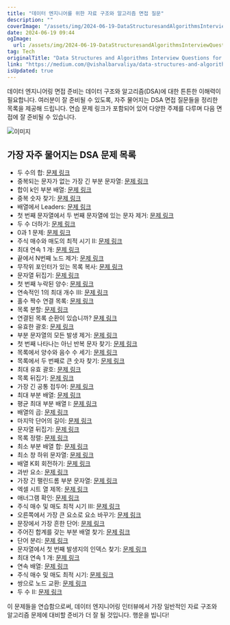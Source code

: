 ```yaml
---
title: "데이터 엔지니어를 위한 자료 구조와 알고리즘 면접 질문"
description: ""
coverImage: "/assets/img/2024-06-19-DataStructuresandAlgorithmsInterviewQuestionsforDataEngineer_0.png"
date: 2024-06-19 09:44
ogImage:
  url: /assets/img/2024-06-19-DataStructuresandAlgorithmsInterviewQuestionsforDataEngineer_0.png
tag: Tech
originalTitle: "Data Structures and Algorithms Interview Questions for Data Engineer"
link: "https://medium.com/@vishalbarvaliya/data-structures-and-algorithms-interview-questions-for-data-engineer-7d81bad6901c"
isUpdated: true
---
```


데이터 엔지니어링 면접 준비는 데이터 구조와 알고리즘(DSA)에 대한 튼튼한 이해력이 필요합니다. 여러분이 잘 준비될 수 있도록, 자주 물어지는 DSA 면접 질문들을 정리한 목록을 제공해 드립니다. 연습 문제 링크가 포함되어 있어 다양한 주제를 다루며 다음 면접에 잘 준비될 수 있습니다.

![이미지](/assets/img/2024-06-19-DataStructuresandAlgorithmsInterviewQuestionsforDataEngineer_0.png)

## 가장 자주 물어지는 DSA 문제 목록

- 두 수의 합: [문제 링크](https://leetcode.com/problems/two-sum/description/)
- 중복되는 문자가 없는 가장 긴 부분 문자열: [문제 링크](https://leetcode.com/problems/longest-substring-without-repeating-characters/)
- 합이 k인 부분 배열: [문제 링크](https://leetcode.com/problems/subarray-sum-equals-k/description/)
- 중복 숫자 찾기: [문제 링크](https://leetcode.com/problems/find-the-duplicate-number/description/)
- 배열에서 Leaders: [문제 링크](https://www.geeksforgeeks.org/problems/leaders-in-an-array-1587115620/1)
- 첫 번째 문자열에서 두 번째 문자열에 있는 문자 제거: [문제 링크](https://www.geeksforgeeks.org/remove-characters-from-the-first-string-which-are-present-in-the-second-string/)
- 두 수 더하기: [문제 링크](https://leetcode.com/problems/add-two-numbers/description/)
- 0과 1 문제: [문제 링크](https://leetcode.com/problems/ones-and-zeroes/description/)
- 주식 매수와 매도의 최적 시기 II: [문제 링크](https://leetcode.com/problems/best-time-to-buy-and-sell-stock-ii/description/)
- 최대 연속 1 개: [문제 링크](https://leetcode.com/problems/max-consecutive-ones/description/)
- 끝에서 N번째 노드 제거: [문제 링크](https://leetcode.com/problems/remove-nth-node-from-end-of-list/description/)
- 무작위 포인터가 있는 목록 복사: [문제 링크](https://leetcode.com/problems/copy-list-with-random-pointer/)
- 문자열 뒤집기: [문제 링크](https://leetcode.com/problems/reverse-string/description/)
- 첫 번째 누락된 양수: [문제 링크](https://leetcode.com/problems/first-missing-positive/description/)
- 연속적인 1의 최대 개수 III: [문제 링크](https://leetcode.com/problems/max-consecutive-ones-iii/description/)
- 홀수 짝수 연결 목록: [문제 링크](https://leetcode.com/problems/odd-even-linked-list/)
- 목록 분할: [문제 링크](https://leetcode.com/problems/partition-list/description/)
- 연결된 목록 순환이 있습니까? [문제 링크](https://leetcode.com/problems/linked-list-cycle/description/)
- 유효한 괄호: [문제 링크](https://leetcode.com/problems/valid-parentheses/description/)
- 부분 문자열의 모든 발생 제거: [문제 링크](https://leetcode.com/problems/remove-all-occurrences-of-a-substring/description/)
- 첫 번째 나타나는 아닌 반복 문자 찾기: [문제 링크](https://www.geeksforgeeks.org/given-a-string-find-its-first-non-repeating-character/)
- 목록에서 양수와 음수 수 세기: [문제 링크](https://www.geeksforgeeks.org/python-program-to-count-positive-and-negative-numbers-in-a-list/)
- 목록에서 두 번째로 큰 숫자 찾기: [문제 링크](https://www.geeksforgeeks.org/python-program-to-find-second-largest-number-in-a-list/)
- 최대 유효 괄호: [문제 링크](https://leetcode.com/problems/longest-valid-parentheses/description/)
- 목록 뒤집기: [문제 링크](https://www.geeksforgeeks.org/python-reversing-list/)
- 가장 긴 공통 접두어: [문제 링크](https://leetcode.com/problems/longest-common-prefix/)
- 최대 부분 배열: [문제 링크](https://leetcode.com/problems/maximum-subarray/description/)
- 평균 최대 부분 배열 I: [문제 링크](https://leetcode.com/problems/maximum-average-subarray-i/description/)
- 배열의 곱: [문제 링크](https://leetcode.com/problems/product-of-array-except-self/description/)
- 마지막 단어의 길이: [문제 링크](https://leetcode.com/problems/length-of-last-word/description/)
- 문자열 뒤집기: [문제 링크](https://leetcode.com/problems/reverse-string/description/)
- 목록 정렬: [문제 링크](https://leetcode.com/problems/sort-list/)
- 최소 부분 배열 합: [문제 링크](https://leetcode.com/problems/minimum-size-subarray-sum/description/)
- 최소 창 하위 문자열: [문제 링크](https://leetcode.com/problems/minimum-window-substring/description/)
- 배열 K회 회전하기: [문제 링크](https://leetcode.com/problems/rotate-array/description/)
- 과반 요소: [문제 링크](https://leetcode.com/problems/majority-element/description/)
- 가장 긴 팰린드롬 부분 문자열: [문제 링크](https://leetcode.com/problems/longest-palindromic-substring/)
- 엑셀 시트 열 제목: [문제 링크](https://leetcode.com/problems/excel-sheet-column-title/description/)
- 애너그램 확인: [문제 링크](https://leetcode.com/problems/valid-anagram/description/)
- 주식 매수 및 매도 최적 시기 III: [문제 링크](https://leetcode.com/problems/best-time-to-buy-and-sell-stock-iii/description/)
- 오른쪽에서 가장 큰 요소로 요소 바꾸기: [문제 링크](https://leetcode.com/problems/replace-elements-with-greatest-element-on-right-side/description/)
- 문장에서 가장 흔한 단어: [문제 링크](https://leetcode.com/problems/most-common-word/description/)
- 주어진 합계를 갖는 부분 배열 찾기: [문제 링크](https://www.geeksforgeeks.org/find-subarray-with-given-sum/)
- 단어 분리: [문제 링크](https://leetcode.com/problems/word-break/description/)
- 문자열에서 첫 번째 발생지의 인덱스 찾기: [문제 링크](https://leetcode.com/problems/find-the-index-of-the-first-occurrence-in-a-string/description/)
- 최대 연속 1 개: [문제 링크](https://leetcode.com/problems/max-consecutive-ones/description/)
- 연속 배열: [문제 링크](https://leetcode.com/problems/contiguous-array/description/)
- 주식 매수 및 매도 최적 시기: [문제 링크](https://leetcode.com/problems/best-time-to-buy-and-sell-stock/description/)
- 쌍으로 노드 교환: [문제 링크](https://leetcode.com/problems/swap-nodes-in-pairs/)
- 두 수 II: [문제 링크](https://leetcode.com/problems/two-sum-ii-input-array-is-sorted/description/)

<div class="content-ad"></div>

이 문제들을 연습함으로써, 데이터 엔지니어링 인터뷰에서 가장 일반적인 자료 구조와 알고리즘 문제에 대비할 준비가 더 잘 될 것입니다. 행운을 빕니다!
